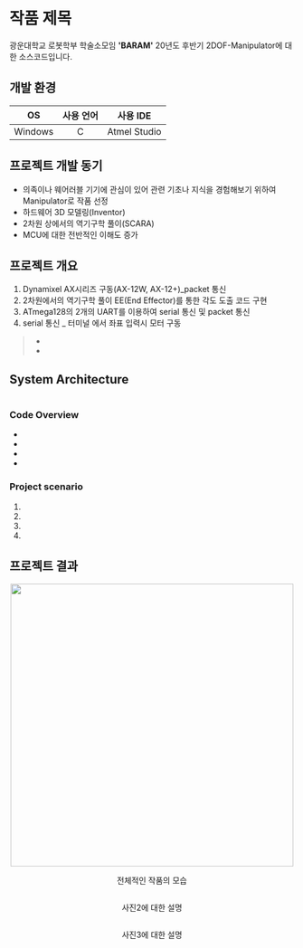 # 작품 제목

광운대학교 로봇학부 학술소모임 **'BARAM'** 20년도 후반기 2DOF-Manipulator에 대한 소스코드입니다.  

## 개발 환경
|OS|사용 언어|사용 IDE|
|:---:|:---:|:---:|
| Windows | C | Atmel Studio |

## 프로젝트 개발 동기

-  의족이나 웨어러블 기기에 관심이 있어 관련 기초나 지식을 경험해보기 위하여 Manipulator로 작품 선정
-  하드웨어 3D 모델링(Inventor)
-  2차원 상에서의 역기구학 풀이(SCARA)
-  MCU에 대한 전반적인 이해도 증가

## 프로젝트 개요
1. Dynamixel AX시리즈 구동(AX-12W, AX-12+)_packet 통신    
2. 2차원에서의 역기구학 풀이 EE(End Effector)를 통한 각도 도출 코드 구현 
3. ATmega128의 2개의 UART를 이용하여 serial 통신 및 packet 통신  
4. serial 통신 _ 터미널 에서 좌표 입력시 모터 구동
> - 
> - 
## System Architecture
<p align="center"><img src=" " width="600px"></p>  


### Code Overview  
- 
- 
- 
- 

### Project scenario

1. 
2. 
3. 
4. 


## 프로젝트 결과

<p align="center"><img src="https://user-images.githubusercontent.com/72693388/103347630-ddd54680-4ada-11eb-8e54-b19efe314fb0.jpg" width="500px"></p>  
<p align="center"> 전체적인 작품의 모습 </p>  

<p align="center"><img src=" " width="500px"></p>  
<p align="center"> 사진2에 대한 설명 </p>  

<p align="center"><img src=" " width="500px"></p>  
<p align="center"> 사진3에 대한 설명 </p>
